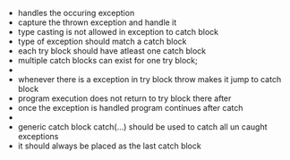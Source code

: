 - handles the occuring exception
- capture the thrown exception and handle it
- type casting is not allowed in exception to catch block
- type of exception should match a catch block
- each try block should have atleast one catch block
- multiple catch blocks can exist for one try block;
-
- whenever there is a exception in try block throw makes it jump to catch block
- program execution does not return to try block there after
- once the exception is handled program continues after catch
-
- generic catch block catch(...) should be used to catch all un caught exceptions
- it should always be placed as the last catch block